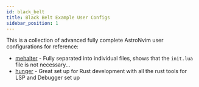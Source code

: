 ```yaml
---
id: black_belt
title: Black Belt Example User Configs
sidebar_position: 1
---
```


This is a collection of advanced fully complete AstroNvim user configurations for reference:

- [mehalter](https://git.mehalter.com/mehalter/AstroVim_user) - Fully separated into individual files, shows that the `init.lua` file is not necessary...
- [hunger](https://github.com/hunger/AstroVim/tree/my_config/lua/user) - Great set up for Rust development with all the rust tools for LSP and Debugger set up
